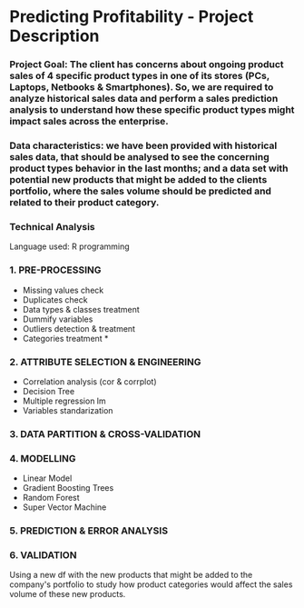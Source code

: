 # Predicting Profitability - Project Description

### Project Goal: The client has concerns about ongoing product sales of 4 specific product types in one of its stores (PCs, Laptops, Netbooks & Smartphones). So, we are required to analyze historical sales data and perform a sales prediction analysis to understand how these specific product types might impact sales across the enterprise.

### Data characteristics: we have been provided with historical sales data, that should be analysed to see the concerning product types behavior in the last months; and a data set with potential new products that might be added to the clients portfolio, where the sales volume should be predicted and related to their product category.

### Technical Analysis
Language used: R programming

### 1. PRE-PROCESSING
- Missing values check
- Duplicates check
- Data types & classes treatment
- Dummify variables
- Outliers detection & treatment
- Categories treatment *
### 2. ATTRIBUTE SELECTION & ENGINEERING
- Correlation analysis (cor & corrplot)
- Decision Tree
- Multiple regression lm
- Variables standarization
### 3. DATA PARTITION & CROSS-VALIDATION
### 4. MODELLING
- Linear Model
- Gradient Boosting Trees
- Random Forest
- Super Vector Machine
### 5. PREDICTION & ERROR ANALYSIS
### 6. VALIDATION
Using a new df with the new products that might be added to the company's portfolio to study how product categories would affect the sales volume of these new products.

